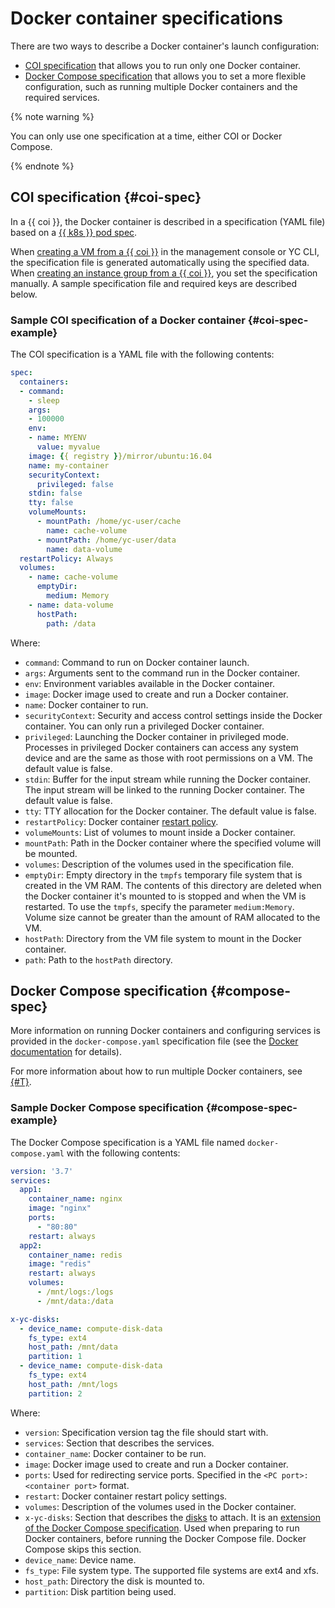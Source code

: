 # Docker container specifications

There are two ways to describe a Docker container's launch configuration:
* [COI specification](#coi-spec) that allows you to run only one Docker container.
* [Docker Compose specification](#compose-spec) that allows you to set a more flexible configuration, such as running multiple Docker containers and the required services.

{% note warning %}

You can only use one specification at a time, either COI or Docker Compose.

{% endnote %}

## COI specification {#coi-spec}

In a {{ coi }}, the Docker container is described in a specification (YAML file) based on a [{{ k8s }} pod spec](https://kubernetes.io/docs/reference/kubernetes-api/workload-resources/pod-v1/).

When [creating a VM from a {{ coi }}](../tutorials/vm-create.md) in the management console or YC CLI, the specification file is generated automatically using the specified data. When [creating an instance group from a {{ coi }}](../tutorials/ig-create.md), you set the specification manually. A sample specification file and required keys are described below.

### Sample COI specification of a Docker container {#coi-spec-example}

The COI specification is a YAML file with the following contents:

```yaml
spec:
  containers:
  - command:
    - sleep
    args:
    - 100000
    env:
    - name: MYENV
      value: myvalue
    image: {{ registry }}/mirror/ubuntu:16.04
    name: my-container
    securityContext:
      privileged: false
    stdin: false
    tty: false
    volumeMounts:
      - mountPath: /home/yc-user/cache
        name: cache-volume
      - mountPath: /home/yc-user/data
        name: data-volume
  restartPolicy: Always
  volumes:
    - name: cache-volume
      emptyDir:
        medium: Memory
    - name: data-volume
      hostPath:
        path: /data
```

Where:
* `command`: Command to run on Docker container launch.
* `args`: Arguments sent to the command run in the Docker container.
* `env`: Environment variables available in the Docker container.
* `image`: Docker image used to create and run a Docker container.
* `name`: Docker container to run.
* `securityContext`: Security and access control settings inside the Docker container. You can only run a privileged Docker container.
* `privileged`: Launching the Docker container in privileged mode. Processes in privileged Docker containers can access any system device and are the same as those with root permissions on a VM. The default value is false.
* `stdin`: Buffer for the input stream while running the Docker container. The input stream will be linked to the running Docker container. The default value is false.
* `tty`: TTY allocation for the Docker container. The default value is false.
* `restartPolicy`: Docker container [restart policy](restart-policy.md).
* `volumeMounts`: List of volumes to mount inside a Docker container.
* `mountPath`: Path in the Docker container where the specified volume will be mounted.
* `volumes`: Description of the volumes used in the specification file.
* `emptyDir`: Empty directory in the `tmpfs` temporary file system that is created in the VM RAM. The contents of this directory are deleted when the Docker container it's mounted to is stopped and when the VM is restarted. To use the `tmpfs`, specify the parameter `medium:Memory`. Volume size cannot be greater than the amount of RAM allocated to the VM.
* `hostPath`: Directory from the VM file system to mount in the Docker container.
* `path`: Path to the `hostPath` directory.

## Docker Compose specification {#compose-spec}

More information on running Docker containers and configuring services is provided in the `docker-compose.yaml` specification file (see the [Docker documentation](https://docs.docker.com/compose/compose-file/) for details).

For more information about how to run multiple Docker containers, see [{#T}](../tutorials/docker-compose.md).

### Sample Docker Compose specification {#compose-spec-example}

The Docker Compose specification is a YAML file named `docker-compose.yaml` with the following contents:

```yaml
version: '3.7'
services:
  app1:
    container_name: nginx
    image: "nginx"
    ports:
      - "80:80"
    restart: always
  app2:
    container_name: redis
    image: "redis"
    restart: always
    volumes:
      - /mnt/logs:/logs
      - /mnt/data:/data

x-yc-disks:
  - device_name: compute-disk-data
    fs_type: ext4
    host_path: /mnt/data
    partition: 1
  - device_name: compute-disk-data
    fs_type: ext4
    host_path: /mnt/logs
    partition: 2
```

Where:
* `version`: Specification version tag the file should start with.
* `services`: Section that describes the services.
* `container_name`: Docker container to be run.
* `image`: Docker image used to create and run a Docker container.
* `ports`: Used for redirecting service ports. Specified in the `<PC port>:<container port>` format.
* `restart`: Docker container restart policy settings.
* `volumes`: Description of the volumes used in the Docker container.
* `x-yc-disks`: Section that describes the [disks](../../compute/concepts/disk.md) to attach. It is an [extension of the Docker Compose specification](https://docs.docker.com/compose/compose-file/#extension-fields). Used when preparing to run Docker containers, before running the Docker Compose file. Docker Compose skips this section.
* `device_name`: Device name.
* `fs_type`: File system type. The supported file systems are ext4 and xfs.
* `host_path`: Directory the disk is mounted to.
* `partition`: Disk partition being used.